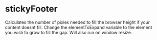 stickyFooter
============

Calculates the number of pixles needed to fill the browser height if your content doesnt fill. Change the elementToExpand variable to the element you wish to grow to fill the gap. Will also run on window resize. 